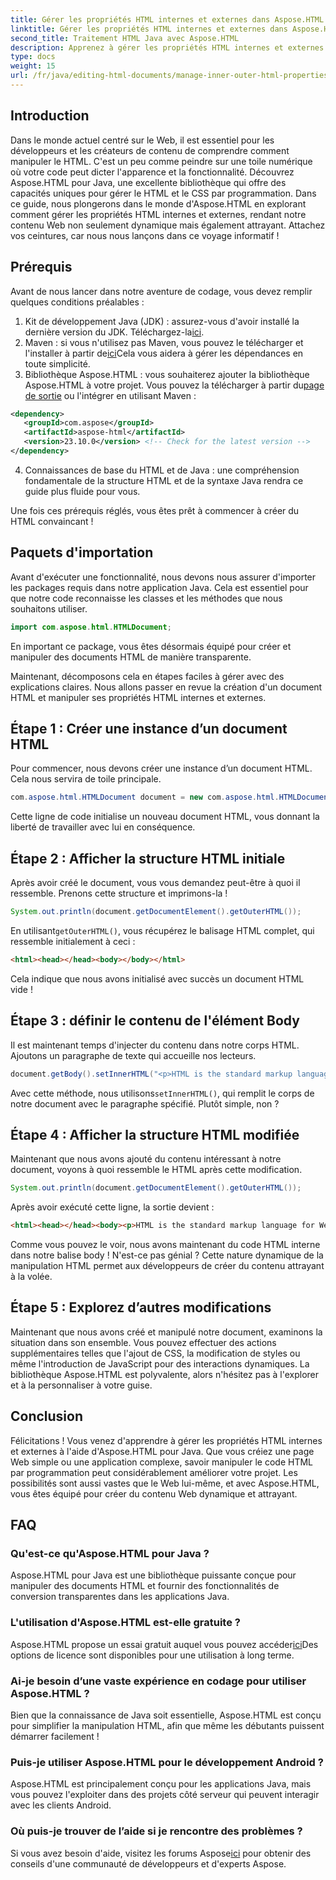 ```yaml
---
title: Gérer les propriétés HTML internes et externes dans Aspose.HTML pour Java
linktitle: Gérer les propriétés HTML internes et externes dans Aspose.HTML pour Java
second_title: Traitement HTML Java avec Aspose.HTML
description: Apprenez à gérer les propriétés HTML internes et externes dans Aspose.HTML pour Java avec ce guide étape par étape, parfait pour les développeurs Web et les créateurs de contenu.
type: docs
weight: 15
url: /fr/java/editing-html-documents/manage-inner-outer-html-properties/
---
```

## Introduction
Dans le monde actuel centré sur le Web, il est essentiel pour les développeurs et les créateurs de contenu de comprendre comment manipuler le HTML. C'est un peu comme peindre sur une toile numérique où votre code peut dicter l'apparence et la fonctionnalité. Découvrez Aspose.HTML pour Java, une excellente bibliothèque qui offre des capacités uniques pour gérer le HTML et le CSS par programmation. Dans ce guide, nous plongerons dans le monde d'Aspose.HTML en explorant comment gérer les propriétés HTML internes et externes, rendant notre contenu Web non seulement dynamique mais également attrayant. Attachez vos ceintures, car nous nous lançons dans ce voyage informatif !

## Prérequis

Avant de nous lancer dans notre aventure de codage, vous devez remplir quelques conditions préalables :

1.  Kit de développement Java (JDK) : assurez-vous d'avoir installé la dernière version du JDK. Téléchargez-la[ici](https://www.oracle.com/java/technologies/javase-jdk11-downloads.html).
2.  Maven : si vous n'utilisez pas Maven, vous pouvez le télécharger et l'installer à partir de[ici](https://maven.apache.org/download.cgi)Cela vous aidera à gérer les dépendances en toute simplicité.
3.  Bibliothèque Aspose.HTML : vous souhaiterez ajouter la bibliothèque Aspose.HTML à votre projet. Vous pouvez la télécharger à partir du[page de sortie](https://releases.aspose.com/html/java/) ou l'intégrer en utilisant Maven :
```xml
<dependency>
   <groupId>com.aspose</groupId>
   <artifactId>aspose-html</artifactId>
   <version>23.10.0</version> <!-- Check for the latest version -->
</dependency>
```
4. Connaissances de base du HTML et de Java : une compréhension fondamentale de la structure HTML et de la syntaxe Java rendra ce guide plus fluide pour vous.

Une fois ces prérequis réglés, vous êtes prêt à commencer à créer du HTML convaincant !

## Paquets d'importation

Avant d'exécuter une fonctionnalité, nous devons nous assurer d'importer les packages requis dans notre application Java. Cela est essentiel pour que notre code reconnaisse les classes et les méthodes que nous souhaitons utiliser.

```java
import com.aspose.html.HTMLDocument;
```

En important ce package, vous êtes désormais équipé pour créer et manipuler des documents HTML de manière transparente. 

Maintenant, décomposons cela en étapes faciles à gérer avec des explications claires. Nous allons passer en revue la création d'un document HTML et manipuler ses propriétés HTML internes et externes.

## Étape 1 : Créer une instance d’un document HTML

Pour commencer, nous devons créer une instance d’un document HTML. Cela nous servira de toile principale.

```java
com.aspose.html.HTMLDocument document = new com.aspose.html.HTMLDocument();
```

Cette ligne de code initialise un nouveau document HTML, vous donnant la liberté de travailler avec lui en conséquence.

## Étape 2 : Afficher la structure HTML initiale

Après avoir créé le document, vous vous demandez peut-être à quoi il ressemble. Prenons cette structure et imprimons-la !

```java
System.out.println(document.getDocumentElement().getOuterHTML());
```

 En utilisant`getOuterHTML()`, vous récupérez le balisage HTML complet, qui ressemble initialement à ceci : 
```html
<html><head></head><body></body></html>
```
Cela indique que nous avons initialisé avec succès un document HTML vide !

## Étape 3 : définir le contenu de l'élément Body

Il est maintenant temps d'injecter du contenu dans notre corps HTML. Ajoutons un paragraphe de texte qui accueille nos lecteurs.

```java
document.getBody().setInnerHTML("<p>HTML is the standard markup language for Web pages.</p>");
```

Avec cette méthode, nous utilisons`setInnerHTML()`, qui remplit le corps de notre document avec le paragraphe spécifié. Plutôt simple, non ?

## Étape 4 : Afficher la structure HTML modifiée

Maintenant que nous avons ajouté du contenu intéressant à notre document, voyons à quoi ressemble le HTML après cette modification.

```java
System.out.println(document.getDocumentElement().getOuterHTML());
```

Après avoir exécuté cette ligne, la sortie devient :
```html
<html><head></head><body><p>HTML is the standard markup language for Web pages.</p></body></html>
```
Comme vous pouvez le voir, nous avons maintenant du code HTML interne dans notre balise body ! N'est-ce pas génial ? Cette nature dynamique de la manipulation HTML permet aux développeurs de créer du contenu attrayant à la volée.

## Étape 5 : Explorez d’autres modifications

Maintenant que nous avons créé et manipulé notre document, examinons la situation dans son ensemble. Vous pouvez effectuer des actions supplémentaires telles que l'ajout de CSS, la modification de styles ou même l'introduction de JavaScript pour des interactions dynamiques. La bibliothèque Aspose.HTML est polyvalente, alors n'hésitez pas à l'explorer et à la personnaliser à votre guise.

## Conclusion

Félicitations ! Vous venez d'apprendre à gérer les propriétés HTML internes et externes à l'aide d'Aspose.HTML pour Java. Que vous créiez une page Web simple ou une application complexe, savoir manipuler le code HTML par programmation peut considérablement améliorer votre projet. Les possibilités sont aussi vastes que le Web lui-même, et avec Aspose.HTML, vous êtes équipé pour créer du contenu Web dynamique et attrayant.

## FAQ

### Qu'est-ce qu'Aspose.HTML pour Java ?  
Aspose.HTML pour Java est une bibliothèque puissante conçue pour manipuler des documents HTML et fournir des fonctionnalités de conversion transparentes dans les applications Java.

### L'utilisation d'Aspose.HTML est-elle gratuite ?  
 Aspose.HTML propose un essai gratuit auquel vous pouvez accéder[ici](https://releases.aspose.com/)Des options de licence sont disponibles pour une utilisation à long terme.

### Ai-je besoin d’une vaste expérience en codage pour utiliser Aspose.HTML ?  
Bien que la connaissance de Java soit essentielle, Aspose.HTML est conçu pour simplifier la manipulation HTML, afin que même les débutants puissent démarrer facilement !

### Puis-je utiliser Aspose.HTML pour le développement Android ?  
Aspose.HTML est principalement conçu pour les applications Java, mais vous pouvez l'exploiter dans des projets côté serveur qui peuvent interagir avec les clients Android.

### Où puis-je trouver de l’aide si je rencontre des problèmes ?  
 Si vous avez besoin d'aide, visitez les forums Aspose[ici](https://forum.aspose.com/c/html/29) pour obtenir des conseils d'une communauté de développeurs et d'experts Aspose.
